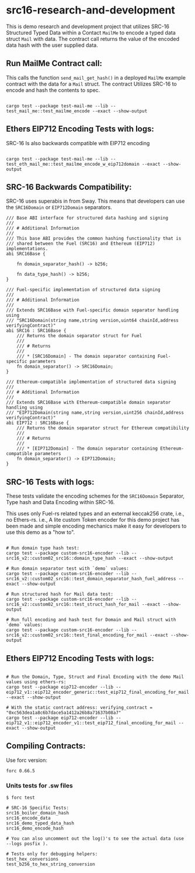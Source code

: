 # src16-research-and-development

This is demo research and development project that utilizes SRC-16 Structured Typed Data within a Contact `MailMe` to encode a typed data struct `Mail` with data. The contract call returns the value of the encoded data hash with the user supplied data.


## Run MailMe Contract call:

This calls the function `send_mail_get_hash()` in a deployed `MailMe` example contract with the data for a `Mail` struct. The
contract Utilizes SRC-16 to encode and hash the contents to spec.
```console

cargo test --package test-mail-me --lib -- test_mail_me::test_mailme_encode --exact --show-output

```

## Ethers EIP712 Encoding Tests with logs:

SRC-16 Is also backwards compatible with EIP712 encoding
```console

cargo test --package test-mail-me --lib -- test_eth_mail_me::test_mailme_encode_w_eip712domain --exact --show-output
```

## SRC-16 Backwards Compatibility:

SRC-16 uses superabis in from Sway. This means that developers can use the `SRC16Domain` or `EIP712Domain` separators.

```sway
/// Base ABI interface for structured data hashing and signing
///
/// # Additional Information
///
/// This base ABI provides the common hashing functionality that is
/// shared between the Fuel (SRC16) and Ethereum (EIP712) implementations.
abi SRC16Base {

    fn domain_separator_hash() -> b256;

    fn data_type_hash() -> b256;
}

/// Fuel-specific implementation of structured data signing
///
/// # Additional Information
///
/// Extends SRC16Base with Fuel-specific domain separator handling using
/// "SRC16Domain(string name,string version,uint64 chainId,address verifyingContract)"
abi SRC16 : SRC16Base {
    /// Returns the domain separator struct for Fuel
    ///
    /// # Returns
    ///
    /// * [SRC16Domain] - The domain separator containing Fuel-specific parameters
    fn domain_separator() -> SRC16Domain;
}

/// Ethereum-compatible implementation of structured data signing
///
/// # Additional Information
///
/// Extends SRC16Base with Ethereum-compatible domain separator handling using
/// "EIP712Domain(string name,string version,uint256 chainId,address verifyingContract)"
abi EIP712 : SRC16Base {
    /// Returns the domain separator struct for Ethereum compatibility
    ///
    /// # Returns
    ///
    /// * [EIP712Domain] - The domain separator containing Ethereum-compatible parameters
    fn domain_separator() -> EIP712Domain;
}

```



## SRC-16 Tests with logs:

These tests validate the encoding schemes for the `SRC16Domain` Separator, Type hash and Data Encoding within SRC-16.

This uses only Fuel-rs related types and an external keccak256 crate, i.e., no Ethers-rs. i.e., A lite custom Token encoder for
this demo project has been made and simple encoding mechanics make it easy for developers to use this demo as a "how to".
```console

# Run domain type hash test:
cargo test --package custom-src16-encoder --lib -- src16_v2::custom02_src16::domain_type_hash --exact --show-output

# Run domain separator test with `demo` values:
cargo test --package custom-src16-encoder --lib -- src16_v2::custom02_src16::test_domain_separator_hash_fuel_address --exact --show-output

# Run structured hash for Mail data test:
cargo test --package custom-src16-encoder --lib -- src16_v2::custom02_src16::test_struct_hash_for_mail --exact --show-output

# Run full encoding and hash test for Domain and Mail struct with `demo` values:
cargo test --package custom-src16-encoder --lib -- src16_v2::custom02_src16::test_final_encoding_for_mail --exact --show-output

```

## Ethers EIP712 Encoding Tests with logs:


```console

# Run the Domain, Type, Struct and Final Encoding with the demo Mail values using ethers-rs:
cargo test --package eip712-encoder --lib -- eip712_v1::eip712_encoder_generic::test_eip712_final_encoding_for_mail --exact --show-output

# With the static contract address: verifying_contract = "0xc563dea1a8c6b7dace5a1412a26b8a71637b08a7"
cargo test --package eip712-encoder --lib -- eip712_v1::eip712_encoder_v1::test_eip712_final_encoding_for_mail --exact --show-output

```


## Compiling Contracts:

Use forc version:
```
forc 0.66.5
```

### Units tests for .sw files
```
$ forc test

# SRC-16 Specific Tests:
src16_boiler_domain_hash
src16_encode_data
src16_demo_typed_data_hash
src16_demo_encode_hash

# You can also uncomment out the log()'s to see the actual data (use  --logs posfix ).

# Tests only for debugging helpers:
test_hex_conversions
test_b256_to_hex_string_conversion

```